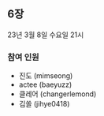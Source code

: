 ## 6장

23년 3월 8일 수요일 21시

### 참여 인원

- 진도 (mimseong)
- actee (baeyuzz)
- 클레어 (changerlemond)
- 김쏠 (jihye0418)
